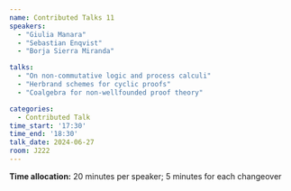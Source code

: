 ```yaml
---
name: Contributed Talks 11
speakers: 
  - "Giulia Manara"
  - "Sebastian Enqvist"
  - "Borja Sierra Miranda"

talks: 
  - "On non-commutative logic and process calculi"
  - "Herbrand schemes for cyclic proofs"
  - "Coalgebra for non-wellfounded proof theory"

categories:
  - Contributed Talk
time_start: '17:30'
time_end: '18:30'
talk_date: 2024-06-27
room: J222
---
```

**Time allocation:** 20 minutes per speaker; 5 minutes for each changeover
